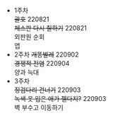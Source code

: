 - 1주차  
    ~~괄호~~ 220821  
    ~~체스판 다시 칠하기~~ 220821  
    외판원 순회  
    앱  
- 2주차
    ~~개똥벌레~~ 220902  
    ~~경쟁적 전염~~ 220904  
    양과 늑대  
- 3주차  
    ~~징검다리 건너기~~ 220903  
    ~~녹색 옷 입은 애가 젤다지?~~ 220903  
    벽 부수고 이동하기  
